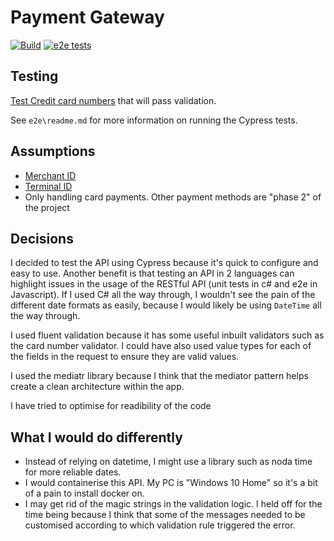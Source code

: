 # Payment Gateway
[![Build](https://github.com/eloisetaylor5693/payment-gateway/actions/workflows/build.yml/badge.svg)](https://github.com/eloisetaylor5693/payment-gateway/actions/workflows/build.yml) [![e2e tests](https://github.com/eloisetaylor5693/payment-gateway/actions/workflows/run-e2e-tests.yml/badge.svg)](https://github.com/eloisetaylor5693/payment-gateway/actions/workflows/run-e2e-tests.yml)

## Testing
[Test Credit card numbers](https://www.paypalobjects.com/en_AU/vhelp/paypalmanager_help/credit_card_numbers.htm) that will pass validation.

See `e2e\readme.md` for more information on running the Cypress tests.

## Assumptions

- [Merchant ID](https://tidalcommerce.com/learn/merchant-id-number)
- [Terminal ID](https://www.opayo.co.uk/support/28/36/terminal-id-s)
- Only handling card payments. Other payment methods are "phase 2" of the project

## Decisions

I decided to test the API using Cypress because it's quick to configure and easy to use.  Another benefit is that testing an API in 2 languages can highlight issues in the usage of the RESTful API (unit tests in c# and e2e in Javascript).  If I used C# all the way through, I wouldn't see the pain of the different date formats as easily, because I would likely be using `DateTime` all the way through.  

I used fluent validation because it has some useful inbuilt validators such as the card number validator.  I could have also used value types for each of the fields in the request to ensure they are valid values.

I used the mediatr library because I think that the mediator pattern helps create a clean architecture within the app.

I have tried to optimise for readibility of the code

## What I would do differently

- Instead of relying on datetime, I might use a library such as noda time for more reliable dates.      
- I would containerise this API.  My PC is "Windows 10 Home" so it's a bit of a pain to install docker on. 
- I may get rid of the magic strings in the validation logic.  I held off for the time being because I think that some of the messages needed to be customised according to which validation rule triggered the error.